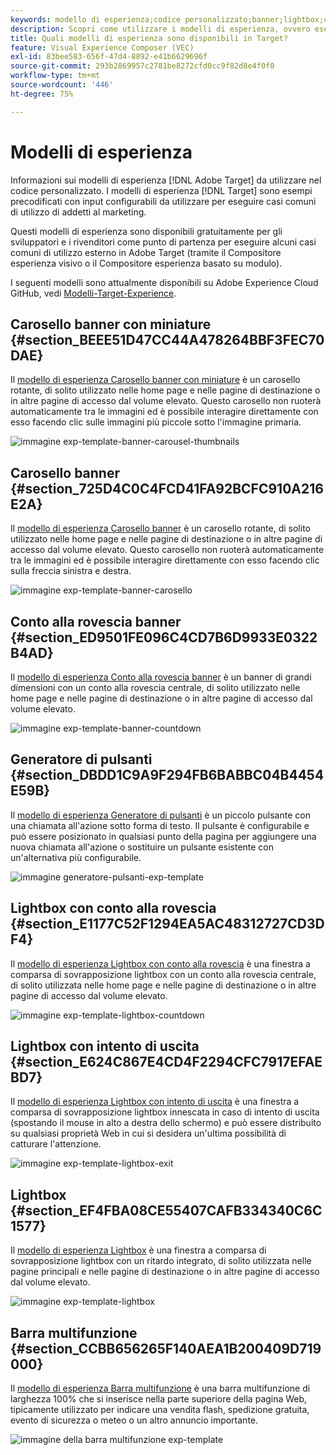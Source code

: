 ```yaml
---
keywords: modello di esperienza;codice personalizzato;banner;lightbox;carosello;conto alla rovescia;barra multifunzione;pulsanti
description: Scopri come utilizzare i modelli di esperienza, ovvero esempi precodificati con input configurabili da utilizzare per eseguire casi di utilizzo comuni per gli addetti al marketing in Adobe Target.
title: Quali modelli di esperienza sono disponibili in Target?
feature: Visual Experience Composer (VEC)
exl-id: 83bee583-656f-47d4-8892-e41b6629696f
source-git-commit: 293b2869957c2781be8272cfd0cc9f82d8e4f0f0
workflow-type: tm+mt
source-wordcount: '446'
ht-degree: 75%

---
```


# Modelli di esperienza

Informazioni sui modelli di esperienza [!DNL Adobe Target] da utilizzare nel codice personalizzato. I modelli di esperienza [!DNL Target] sono esempi precodificati con input configurabili da utilizzare per eseguire casi comuni di utilizzo di addetti al marketing.

Questi modelli di esperienza sono disponibili gratuitamente per gli sviluppatori e i rivenditori come punto di partenza per eseguire alcuni casi comuni di utilizzo esterno in Adobe Target (tramite il Compositore esperienza visivo o il Compositore esperienza basato su modulo).

I seguenti modelli sono attualmente disponibili su Adobe Experience Cloud GitHub, vedi [Modelli-Target-Experience](https://github.com/Adobe-Marketing-Cloud/target-experience-templates).

## Carosello banner con miniature {#section_BEEE51D47CC44A478264BBF3FEC70DAE}

Il [modello di esperienza Carosello banner con miniature](https://github.com/Adobe-Marketing-Cloud/target-experience-templates/tree/master/banner-carousel-thumbnails) è un carosello rotante, di solito utilizzato nelle home page e nelle pagine di destinazione o in altre pagine di accesso dal volume elevato. Questo carosello non ruoterà automaticamente tra le immagini ed è possibile interagire direttamente con esso facendo clic sulle immagini più piccole sotto l&#39;immagine primaria.

![immagine exp-template-banner-carousel-thumbnails](assets/exp-template-banner-carousel-thumbnails.png)

## Carosello banner {#section_725D4C0C4FCD41FA92BCFC910A216E2A}

Il [modello di esperienza Carosello banner](https://github.com/Adobe-Marketing-Cloud/target-experience-templates/tree/master/banner-carousel) è un carosello rotante, di solito utilizzato nelle home page e nelle pagine di destinazione o in altre pagine di accesso dal volume elevato. Questo carosello non ruoterà automaticamente tra le immagini ed è possibile interagire direttamente con esso facendo clic sulla freccia sinistra e destra.

![immagine exp-template-banner-carosello](assets/exp-template-banner-carousel.png)

## Conto alla rovescia banner {#section_ED9501FE096C4CD7B6D9933E0322B4AD}

Il [modello di esperienza Conto alla rovescia banner](https://github.com/Adobe-Marketing-Cloud/target-experience-templates/tree/master/banner-countdown) è un banner di grandi dimensioni con un conto alla rovescia centrale, di solito utilizzato nelle home page e nelle pagine di destinazione o in altre pagine di accesso dal volume elevato.

![immagine exp-template-banner-countdown](assets/exp-template-banner-countdown.png)

## Generatore di pulsanti {#section_DBDD1C9A9F294FB6BABBC04B4454E59B}

Il [modello di esperienza Generatore di pulsanti](https://github.com/Adobe-Marketing-Cloud/target-experience-templates/tree/master/button) è un piccolo pulsante con una chiamata all&#39;azione sotto forma di testo. Il pulsante è configurabile e può essere posizionato in qualsiasi punto della pagina per aggiungere una nuova chiamata all&#39;azione o sostituire un pulsante esistente con un&#39;alternativa più configurabile.

![immagine generatore-pulsanti-exp-template](assets/exp-template-button-builder.png)

## Lightbox con conto alla rovescia {#section_E1177C52F1294EA5AC48312727CD3DF4}

Il [modello di esperienza Lightbox con conto alla rovescia](https://github.com/Adobe-Marketing-Cloud/target-experience-templates/tree/master/lightbox-countdown) è una finestra a comparsa di sovrapposizione lightbox con un conto alla rovescia centrale, di solito utilizzata nelle home page e nelle pagine di destinazione o in altre pagine di accesso dal volume elevato.

![immagine exp-template-lightbox-countdown](assets/exp-template-lightbox-countdown.png)

## Lightbox con intento di uscita {#section_E624C867E4CD4F2294CFC7917EFAEBD7}

Il [modello di esperienza Lightbox con intento di uscita](https://github.com/Adobe-Marketing-Cloud/target-experience-templates/tree/master/lightbox-exit-intent) è una finestra a comparsa di sovrapposizione lightbox innescata in caso di intento di uscita (spostando il mouse in alto a destra dello schermo) e può essere distribuito su qualsiasi proprietà Web in cui si desidera un&#39;ultima possibilità di catturare l&#39;attenzione.

![immagine exp-template-lightbox-exit](assets/exp-template-lightbox-exit.png)

## Lightbox {#section_EF4FBA08CE55407CAFB334340C6C1577}

Il [modello di esperienza Lightbox](https://github.com/Adobe-Marketing-Cloud/target-experience-templates) è una finestra a comparsa di sovrapposizione lightbox con un ritardo integrato, di solito utilizzata nelle pagine principali e nelle pagine di destinazione o in altre pagine di accesso dal volume elevato.

![immagine exp-template-lightbox](assets/exp-template-lightbox.png)

## Barra multifunzione {#section_CCBB656265F140AEA1B200409D719000}

Il [modello di esperienza Barra multifunzione](https://github.com/Adobe-Marketing-Cloud/target-experience-templates/tree/master/ribbon) è una barra multifunzione di larghezza 100% che si inserisce nella parte superiore della pagina Web, tipicamente utilizzato per indicare una vendita flash, spedizione gratuita, evento di sicurezza o meteo o un altro annuncio importante.

![immagine della barra multifunzione exp-template](assets/exp-template-ribbon.png)
